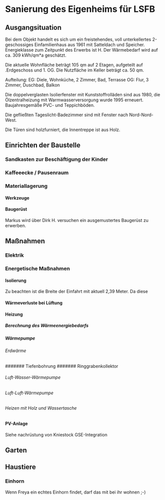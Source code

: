 # Sanierung des Eigenheims für LSFB

## Ausgangsituation

Bei dem Objekt handelt es sich um ein freistehendes, voll unterkellertes 2-geschossiges Einfamilienhaus aus 1961 mit Satteldach und Speicher. Energieklasse zum Zeitpunkt des Erwerbs ist H. Der Wärmebedarf wird auf ca. 309 kWh/qm*a geschätzt.

Die aktuelle Wohnfläche beträgt 105 qm auf 2 Etagen, aufgeteilt auf .Erdgeschoss und 1. OG. Die Nutzfläche im Keller beträgt ca. 50 qm.

Aufteilung:
EG: Diele, Wohnküche, 2 Zimmer, Bad, Terrasse
OG: Flur, 3 Zimmer, Duschbad, Balkon

Die doppelverglasten Isolierfenster mit Kunststoffrolläden sind aus 1980, die Ölzentralheizung mit Warmwasserversorgung wurde 1995 erneuert. Baujahresgemäße PVC- und Teppichböden.

Die gefließten Tageslicht-Badezimmer sind mit Fenster nach Nord-Nord-West.

Die Türen sind holzfurniert, die Innentreppe ist aus Holz.


## Einrichten der Baustelle

### Sandkasten zur Beschäftigung der Kinder

### Kaffeeecke / Pausenraum

### Materiallagerung

#### Werkzeuge

#### Baugerüst

Markus wird über Dirk H. versuchen ein ausgemustertes Baugerüst zu erwerben.

## Maßnahmen

### Elektrik

### Energetische Maßnahmen

#### Isolierung

Zu beachten ist die Breite der Einfahrt mit aktuell 2,39 Meter. Da diese 

#### Wärmeverluste bei Lüftung 

#### Heizung

##### Berechnung des Wärmeenergiebedarfs

##### Wärmepumpe

###### Erdwärme

####### Tiefenbohrung
####### Ringgrabenkollektor

###### Luft-Wasser-Wärmepumpe

###### Luft-Luft-Wärmepumpe

###### Heizen mit Holz und Wassertasche

#### PV-Anlage

Siehe nachrüstung von Kniestock
GSE-Integration

## Garten

## Haustiere

### Einhorn

Wenn Freya ein echtes Einhorn findet, darf das mit bei ihr wohnen ;-)
